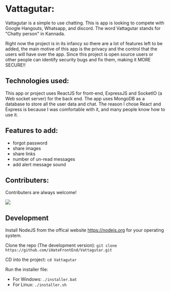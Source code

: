 # Vattagutar:
Vattagutar is a simple to use chatting. This is app is looking to compete with Google Hangouts, Whatsapp, and discord. The word Vattagutar stands for "Chatty person" in Kannada.

Right now the project is in its infancy so there are a lot of features left to be added, the main motive of this app is the privacy and the control that the users will have over the app. Since this project is open source users or other people can identify security bugs and fix them, making it MORE SECURE!!

## Technologies used:
This app or project uses ReactJS for front-end, ExpressJS and SocketIO (a Web socket server) for the back end. The app uses MongoDB as a database to store all the user data and chat. The reason I chose React and Express is because I was comfortable with it, and many people know how to use it.

## Features to add:
 - forgot password 
 - share images
 - share links
 - number of un-read messages
 - add alert message sound

## Contributers:
Contributers are always welcome!

<a href = "https://github.com/iHateFrontEnd/Vattagutar/graphs/contributors">
  <img src = "https://contrib.rocks/image?repo = iHateFrontEnd/Vattagutar"/>
</a>

## Development
Install NodeJS from the offical website https://nodejs.org for your operating system.

Clone the repo (The development version): `git clone https://github.com/iHateFrontEnd/Vattagutar.git`

CD into the project: `cd Vattagutar`

Run the installer file:
 - For Windows: `./installer.bat`
 - For Linux: `./installer.sh`
